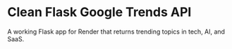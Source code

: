 # Clean Flask Google Trends API

A working Flask app for Render that returns trending topics in tech, AI, and SaaS.